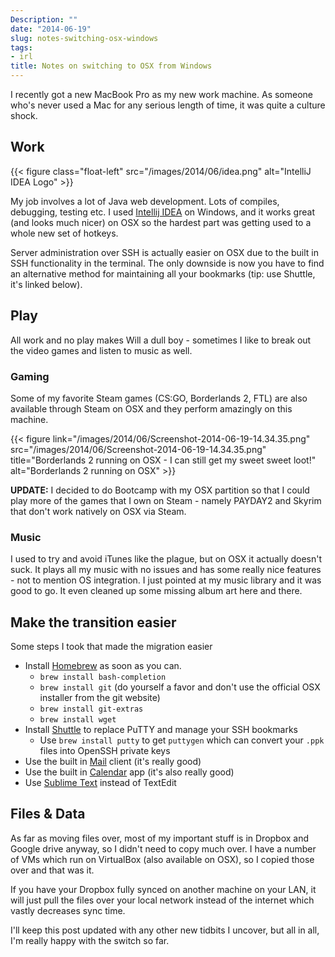 ```yaml
---
Description: ""
date: "2014-06-19"
slug: notes-switching-osx-windows
tags:
- irl
title: Notes on switching to OSX from Windows
---
```


I recently got a new MacBook Pro as my new work machine. As someone who's never used a Mac for any serious length of time, it was quite a culture shock. <!--more-->

## Work

{{< figure class="float-left" src="/images/2014/06/idea.png" alt="IntelliJ IDEA Logo" >}}

My job involves a lot of Java web development. Lots of compiles, debugging, testing etc. I used [Intellij IDEA](http://www.jetbrains.com/idea/) on Windows, and it works great (and looks much nicer) on OSX so the hardest part was getting used to a whole new set of hotkeys.

Server administration over SSH is actually easier on OSX due to the built in SSH functionality in the terminal. The only downside is now you have to find an alternative method for maintaining all your bookmarks (tip: use Shuttle, it's linked below).

## Play

All work and no play makes Will a dull boy - sometimes I like to break out the video games and listen to music as well.

### Gaming

Some of my favorite Steam games (CS:GO, Borderlands 2, FTL) are also available through Steam on OSX and they perform amazingly on this machine.

{{< figure link="/images/2014/06/Screenshot-2014-06-19-14.34.35.png" src="/images/2014/06/Screenshot-2014-06-19-14.34.35.png" title="Borderlands 2 running on OSX - I can still get my sweet sweet loot!" alt="Borderlands 2 running on OSX" >}}

**UPDATE:** I decided to do Bootcamp with my OSX partition so that I could play more of the games that I own on Steam - namely PAYDAY2 and Skyrim that don't work natively on OSX via Steam.

### Music

I used to try and avoid iTunes like the plague, but on OSX it actually doesn't suck. It plays all my music with no issues and has some really nice features - not to mention OS integration. I just pointed at my music library and it was good to go. It even cleaned up some missing album art here and there.

## Make the transition easier

Some steps I took that made the migration easier

  * Install [Homebrew](http://brew.sh/) as soon as you can.	
    * `brew install bash-completion`
    * `brew install git` (do yourself a favor and don't use the official OSX installer from the git website)	
    * `brew install git-extras`	
    * `brew install wget`	
  * Install [Shuttle](http://fitztrev.github.io/shuttle/) to replace PuTTY and manage your SSH bookmarks	
    * Use `brew install putty` to get `puttygen` which can convert your `.ppk` files into OpenSSH private keys	
  * Use the built in [Mail](https://www.apple.com/ca/osx/apps/#mail) client (it's really good)	
  * Use the built in [Calendar](https://www.apple.com/ca/osx/apps/#calendar) app (it's also really good)	
  * Use [Sublime Text](http://www.sublimetext.com/3) instead of TextEdit

## Files & Data

As far as moving files over, most of my important stuff is in Dropbox and Google drive anyway, so I didn't need to copy much over. I have a number of VMs which run on VirtualBox (also available on OSX), so I copied those over and that was it.

If you have your Dropbox fully synced on another machine on your LAN, it will just pull the files over your local network instead of the internet which vastly decreases sync time.

I'll keep this post updated with any other new tidbits I uncover, but all in all, I'm really happy with the switch so far.
